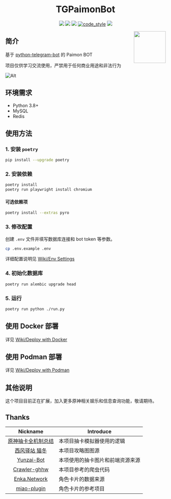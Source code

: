 <h1 align="center">TGPaimonBot</h1>

<div align="center">
<img src="https://img.shields.io/badge/python-3.8%2B-blue">
<img src="https://img.shields.io/badge/works%20on-my%20machine-brightgreen">
<img src="https://img.shields.io/badge/status-%E5%92%95%E5%92%95%E5%92%95-blue">
<a href="https://black.readthedocs.io/en/stable/index.html"><img src="https://img.shields.io/badge/code%20style-black-000000.svg" alt="code_style" /></a>
<a href="https://www.codacy.com/gh/luoshuijs/TGPaimonBot/dashboard?utm_source=github.com&amp;utm_medium=referral&amp;utm_content=luoshuijs/TGPaimonBot&amp;utm_campaign=Badge_Grade"><img src="https://app.codacy.com/project/badge/Grade/810a80be4cbe4b7284ab7634941423c4"/></a>
</div>

<p>
<img src="https://user-images.githubusercontent.com/70872201/190447002-119a8819-b111-4a96-a0b3-701c5e256137.png" align="right" width="100px">
<h2 align="left">简介</h2>

基于 [python-telegram-bot](https://github.com/python-telegram-bot/python-telegram-bot) 的 Paimon BOT

项目仅供学习交流使用，严禁用于任何商业用途和非法行为

![Alt](https://repobeats.axiom.co/api/embed/1c5f63b06e06654bd87076b9b1bc677cf96dac24.svg "Repobeats analytics image")

## 环境需求

- Python 3.8+
- MySQL
- Redis

## 使用方法

### 1. 安装 `poetry`

```bash
pip install --upgrade poetry
```

### 2. 安装依赖

```bash
poetry install
poetry run playwright install chromium
```

#### 可选依赖项

```bash
poetry install --extras pyro
```

### 3. 修改配置

创建 `.env` 文件并填写数据库连接和 bot token 等参数。

```bash
cp .env.example .env
```

详细配置说明见 [Wiki/Env Settings](https://github.com/luoshuijs/TGPaimonBot/wiki/Env-Settings)

### 4. 初始化数据库

```bash
poetry run alembic upgrade head
```

### 5. 运行

```bash
poetry run python ./run.py
```

## 使用 Docker 部署

详见 [Wiki/Deploy with Docker](https://github.com/luoshuijs/TGPaimonBot/wiki/Deploy-with-Docker)

## 使用 Podman 部署

详见 [Wiki/Deploy with Podman](https://github.com/luoshuijs/TGPaimonBot/wiki/Deploy-with-Podman)

## 其他说明

这个项目目前正在扩展，加入更多原神相关娱乐和信息查询功能，敬请期待。

## Thanks

|                                   Nickname                                    | Introduce                        |
| :---------------------------------------------------------------------------: | -------------------------------- |
|        [原神抽卡全机制总结](https://www.bilibili.com/read/cv10468091)         | 本项目抽卡模拟器使用的逻辑       |
| [西风驿站 猫冬](https://bbs.mihoyo.com/ys/accountCenter/postList?id=74019947) | 本项目攻略图图源                 |
|              [Yunzai-Bot](https://github.com/Le-niao/Yunzai-Bot)              | 本项使用的抽卡图片和前端资源来源 |
|          [Crawler-ghhw](https://github.com/DGP-Studio/Crawler-ghhw)           | 本项目参考的爬虫代码             |
|                     [Enka.Network](https://enka.network)                      | 角色卡片的数据来源               |
|         [miao-plugin](https://github.com/yoimiya-kokomi/miao-plugin)          | 角色卡片的参考项目               |
